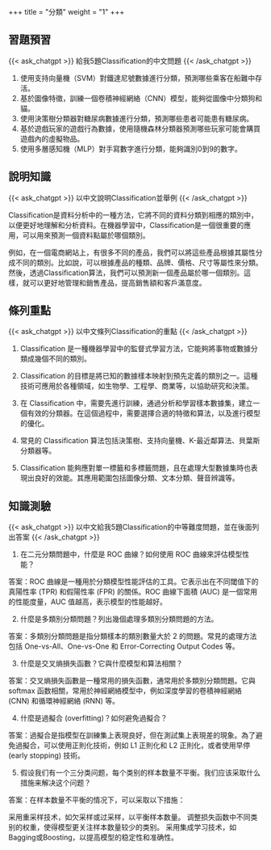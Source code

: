 +++
title = "分類"
weight = "1"
+++
## 習題預習
{{< ask_chatgpt >}}
給我5題Classification的中文問題
{{< /ask_chatgpt >}}

1. 使用支持向量機（SVM）對鐵達尼號數據進行分類，預測哪些乘客在船難中存活。
2. 基於圖像特徵，訓練一個卷積神經網絡（CNN）模型，能夠從圖像中分類狗和貓。
3. 使用決策樹分類器對糖尿病數據進行分類，預測哪些患者可能患有糖尿病。
4. 基於遊戲玩家的遊戲行為數據，使用隨機森林分類器預測哪些玩家可能會購買遊戲內的虛擬物品。
5. 使用多層感知機（MLP）對手寫數字進行分類，能夠識別0到9的數字。   

## 說明知識
{{< ask_chatgpt >}}
以中文說明Classification並舉例
{{< /ask_chatgpt >}}

Classification是資料分析中的一種方法，它將不同的資料分類到相應的類別中，以便更好地理解和分析資料。在機器學習中，Classification是一個很重要的應用，可以用來預測一個資料點屬於哪個類別。

例如，在一個電商網站上，有很多不同的產品，我們可以將這些產品根據其屬性分成不同的類別。比如說，可以根據產品的種類、品牌、價格、尺寸等屬性來分類。然後，透過Classification算法，我們可以預測新一個產品屬於哪一個類別。這樣，就可以更好地管理和銷售產品，提高銷售額和客戶滿意度。   

## 條列重點
{{< ask_chatgpt >}}
以中文條列Classification的重點
{{< /ask_chatgpt >}}

1. Classification 是一種機器學習中的監督式學習方法，它能夠將事物或數據分類成幾個不同的類別。

2. Classification 的目標是將已知的數據樣本映射到預先定義的類別之一。這種技術可應用於各種領域，如生物學、工程學、商業等，以協助研究和決策。

3. 在 Classification 中，需要先進行訓練，通過分析和學習樣本數據集，建立一個有效的分類器。在這個過程中，需要選擇合適的特徵和算法，以及進行模型的優化。

4. 常見的 Classification 算法包括決策樹、支持向量機、K-最近鄰算法、貝葉斯分類器等。

5. Classification 能夠應對單一標籤和多標籤問題，且在處理大型數據集時也表現出良好的效能。其應用範圍包括圖像分類、文本分類、聲音辨識等。   

## 知識測驗
{{< ask_chatgpt >}}
以中文給我5題Classification的中等難度問題，並在後面列出答案
{{< /ask_chatgpt >}}

1. 在二元分類問題中，什麼是 ROC 曲線？如何使用 ROC 曲線來評估模型性能？

答案：ROC 曲線是一種用於分類模型性能評估的工具。它表示出在不同閾值下的真陽性率 (TPR) 和假陽性率 (FPR) 的關係。ROC 曲線下面積 (AUC) 是一個常用的性能度量，AUC 值越高，表示模型的性能越好。

2. 什麼是多類別分類問題？列出幾個處理多類別分類問題的方法。

答案：多類別分類問題是指分類樣本的類別數量大於 2 的問題。常見的處理方法包括 One-vs-All、One-vs-One 和 Error-Correcting Output Codes 等。

3. 什麼是交叉熵損失函數？它與什麼模型和算法相關？

答案：交叉熵損失函數是一種常用的損失函數，通常用於多類別分類問題。它與 softmax 函数相關，常用於神經網絡模型中，例如深度學習的卷積神經網絡 (CNN) 和循環神經網絡 (RNN) 等。

4. 什麼是過擬合 (overfitting)？如何避免過擬合？

答案：過擬合是指模型在訓練集上表現良好，但在測試集上表現差的現象。為了避免過擬合，可以使用正則化技術，例如 L1 正則化和 L2 正則化，或者使用早停 (early stopping) 技術。

5. 假设我们有一个三分类问题，每个类别的样本数量不平衡。我们应该采取什么措施来解决这个问题？

答案：在样本数量不平衡的情况下，可以采取以下措施：

采用重采样技术，如欠采样或过采样，以平衡样本数量。
调整损失函数中不同类别的权重，使得模型更关注样本数量较少的类别。
采用集成学习技术，如Bagging或Boosting，以提高模型的稳定性和准确性。   

